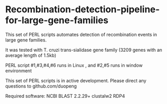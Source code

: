# Recombination-detection-pipeline-for-large-gene-families
This set of PERL scripts automates detection of recombination events in large gene families. 

It was tested with T. cruzi trans-sialidase gene family (3209 genes with an average length of 1.5kb)

PERL script #1,#3,#4,#6 runs in Linux , and  #2,#5 runs in window environment

This set of PERL scripts is in active development. Please direct any questions to github.com/duopeng

Required software:
NCBI BLAST 2.2.29+
clustalw2
RDP4
